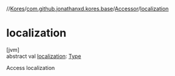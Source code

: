 //[Kores](../../../index.md)/[com.github.jonathanxd.kores.base](../index.md)/[Accessor](index.md)/[localization](localization.md)

# localization

[jvm]\
abstract val [localization](localization.md): [Type](https://docs.oracle.com/javase/8/docs/api/java/lang/reflect/Type.html)

Access localization
